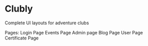 Clubly
======

Complete UI layouts for adventure clubs

Pages:
Login Page
Events Page
Admin page
Blog Page
User Page
Certificate Page
